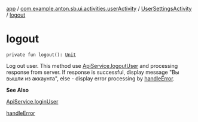 [app](../../index.md) / [com.example.anton.sb.ui.activities.userActivity](../index.md) / [UserSettingsActivity](index.md) / [logout](./logout.md)

# logout

`private fun logout(): `[`Unit`](https://kotlinlang.org/api/latest/jvm/stdlib/kotlin/-unit/index.html)

Log out user. This method use [ApiService.logoutUser](../../com.example.anton.sb.service/-api-service/logout-user.md) and processing response from server.
If response is successful, display message "Вы вышли из аккаунта", else - display error
processing by [handleError](../../com.example.anton.sb.extensions/handle-error.md).

**See Also**

[ApiService.loginUser](../../com.example.anton.sb.service/-api-service/login-user.md)

[handleError](../../com.example.anton.sb.extensions/handle-error.md)


